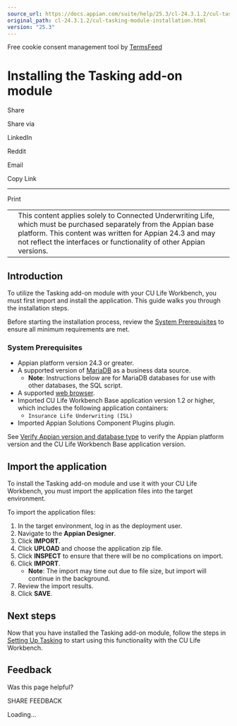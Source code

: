 ```yaml
---
source_url: https://docs.appian.com/suite/help/25.3/cl-24.3.1.2/cul-tasking-module-installation.html
original_path: cl-24.3.1.2/cul-tasking-module-installation.html
version: "25.3"
---
```


Free cookie consent management tool by [TermsFeed](https://www.termsfeed.com/)

# Installing the Tasking add-on module

Share

Share via

LinkedIn

Reddit

Email

Copy Link

* * *

Print

<table><tbody><tr><td><i class="fa fa-check-square-o" aria-hidden="true"></i></td><td>This content applies solely to Connected Underwriting Life, which must be purchased separately from the Appian base platform. This content was written for Appian 24.3 and may not reflect the interfaces or functionality of other Appian versions.</td></tr></tbody></table>

## Introduction

To utilize the Tasking add-on module with your CU Life Workbench, you must first import and install the application. This guide walks you through the installation steps.

Before starting the installation process, review the [System Prerequisites](#system-prerequisites) to ensure all minimum requirements are met.

### System Prerequisites

-   Appian platform version 24.3 or greater.
-   A supported version of [MariaDB](../System_Requirements.html#databases) as a business data source.
    -   **Note**: Instructions below are for MariaDB databases for use with other databases, the SQL script.
-   A supported [web browser](../System_Requirements.html#web-browsers).
-   Imported CU Life Workbench Base application version 1.2 or higher, which includes the following application containers:
    -   `Insurance Life Underwriting (ISL)`
-   Imported Appian Solutions Component Plugins plugin.

See [Verify Appian version and database type](installing-cu-life.html#verify-the-appian-version-and-database-type) to verify the Appian platform version and the CU Life Workbench Base application version.

## Import the application

To install the Tasking add-on module and use it with your CU Life Workbench, you must import the application files into the target environment.

To import the application files:

1.  In the target environment, log in as the deployment user.
2.  Navigate to the **Appian Designer**.
3.  Click **IMPORT**.
4.  Click **UPLOAD** and choose the application zip file.
5.  Click **INSPECT** to ensure that there will be no complications on import.
6.  Click **IMPORT**.
    -   **Note**: The import may time out due to file size, but import will continue in the background.
7.  Review the import results.
8.  Click **SAVE**.

## Next steps

Now that you have installed the Tasking add-on module, follow the steps in [Setting Up Tasking](cul-tasking-module-setup.html) to start using this functionality with the CU Life Workbench.

## Feedback

Was this page helpful?

SHARE FEEDBACK

Loading...